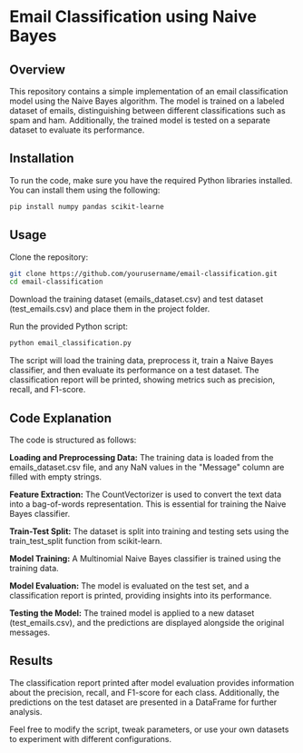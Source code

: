 
# Email Classification using Naive Bayes

## Overview
This repository contains a simple implementation of an email classification model using the Naive Bayes algorithm. The model is trained on a labeled dataset of emails, distinguishing between different classifications such as spam and ham. Additionally, the trained model is tested on a separate dataset to evaluate its performance.

## Installation
To run the code, make sure you have the required Python libraries installed. You can install them using the following:

```bash
pip install numpy pandas scikit-learne
```
## Usage
Clone the repository:

```bash
git clone https://github.com/yourusername/email-classification.git
cd email-classification
```
Download the training dataset (emails_dataset.csv) and test dataset (test_emails.csv) and place them in the project folder.

Run the provided Python script:

```bash
python email_classification.py
```
The script will load the training data, preprocess it, train a Naive Bayes classifier, and then evaluate its performance on a test dataset. The classification report will be printed, showing metrics such as precision, recall, and F1-score.

## Code Explanation
The code is structured as follows:

**Loading and Preprocessing Data:** The training data is loaded from the emails_dataset.csv file, and any NaN values in the "Message" column are filled with empty strings.

**Feature Extraction:** The CountVectorizer is used to convert the text data into a bag-of-words representation. This is essential for training the Naive Bayes classifier.

**Train-Test Split:** The dataset is split into training and testing sets using the train_test_split function from scikit-learn.

**Model Training:** A Multinomial Naive Bayes classifier is trained using the training data.

**Model Evaluation:** The model is evaluated on the test set, and a classification report is printed, providing insights into its performance.

**Testing the Model:** The trained model is applied to a new dataset (test_emails.csv), and the predictions are displayed alongside the original messages.

## Results
The classification report printed after model evaluation provides information about the precision, recall, and F1-score for each class. Additionally, the predictions on the test dataset are presented in a DataFrame for further analysis.

Feel free to modify the script, tweak parameters, or use your own datasets to experiment with different configurations.
